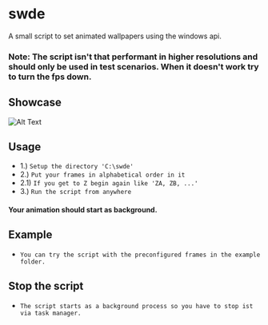 # swde
A small script to set animated wallpapers using the windows api.

### Note: The script isn't that performant in higher resolutions and should only be used in test scenarios. When it doesn't work try to turn the fps down.

## Showcase
![Alt Text](https://github.com/Flederossi/swde/blob/main/animation.gif)

## Usage
* 1.) ```Setup the directory 'C:\swde'```
* 2.) ```Put your frames in alphabetical order in it```
* 2.1) ```If you get to Z begin again like 'ZA, ZB, ...'```
* 3.) ```Run the script from anywhere```
#### Your animation should start as background.

## Example
* ```You can try the script with the preconfigured frames in the example folder.```

## Stop the script
* ```The script starts as a background process so you have to stop ist via task manager.```
